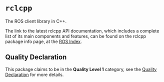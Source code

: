 # `rclcpp`

The ROS client library in C++.

The link to the latest rclcpp API documentation, which includes a complete list of its main components and features, can be found on the rclcpp package info page, at the [ROS Index](https://index.ros.org/p/rclcpp/).

## Quality Declaration

This package claims to be in the **Quality Level 1** category, see the [Quality Declaration](QUALITY_DECLARATION.md) for more details.
